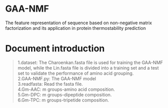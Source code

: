 # GAA-NMF
The feature representation of sequence based on non-negative matrix factorization and its application in protein thermostability prediction
# Document introduction
> 1.dataset: The Charoenkan.fasta file is used for training the GAA-NMF model, while the Lin.fasta file is divided into a training set and a test set to validate the performance of amino acid grouping.  
> 2.GAA-NMF.py: The GAA-NMF model  
> 3.readfasta: Read the fasta file.  
> 4.Gm-AAC: m groups-amino acid composition.  
> 5.Gm-DPC: m groups-dipeptide composition.  
> 6.Gm-TPC: m groups-tripetide composition.  
